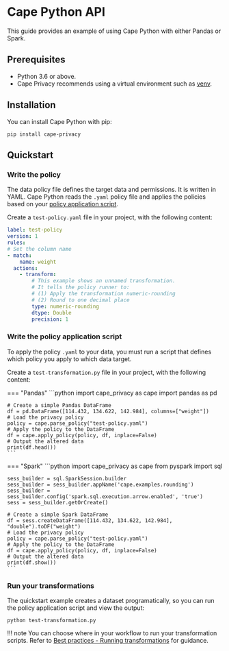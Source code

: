 # Cape Python API

This guide provides an example of using Cape Python with either Pandas or Spark.

## Prerequisites

* Python 3.6 or above.
* Cape Privacy recommends using a virtual environment such as [venv](https://docs.python.org/3/library/venv.html).


## Installation

You can install Cape Python with pip:

```shell
pip install cape-privacy
```

## Quickstart

### Write the policy

The data policy file defines the target data and permissions. It is written in YAML. Cape Python reads the `.yaml` policy file and applies the policies based on your [policy application script](#write-the-policy-application-script).

Create a `test-policy.yaml` file in your project, with the following content:

```yaml
label: test-policy
version: 1
rules:
# Set the column name
- match:
    name: weight
  actions:
    - transform:
        # This example shows an unnamed transformation.
        # It tells the policy runner to:
        # (1) Apply the transformation numeric-rounding
        # (2) Round to one decimal place
        type: numeric-rounding
        dtype: Double
        precision: 1
```


### Write the policy application script

To apply the policy `.yaml` to your data, you must run a script that defines which policy you apply to which data target.

Create a `test-transformation.py` file in your project, with the following content:


=== "Pandas"
    ```python
    import cape_privacy as cape
    import pandas as pd

    # Create a simple Pandas DataFrame
    df = pd.DataFrame([114.432, 134.622, 142.984], columns=["weight"])
    # Load the privacy policy
    policy = cape.parse_policy("test-policy.yaml")
    # Apply the policy to the DataFrame
    df = cape.apply_policy(policy, df, inplace=False)
    # Output the altered data
    print(df.head())
    ```

=== "Spark"
    ```python
    import cape_privacy as cape
    from pyspark import sql

    sess_builder = sql.SparkSession.builder
    sess_builder = sess_builder.appName('cape.examples.rounding')
    sess_builder = sess_builder.config('spark.sql.execution.arrow.enabled', 'true')
    sess = sess_builder.getOrCreate()

    # Create a simple Spark DataFrame
    df = sess.createDataFrame([114.432, 134.622, 142.984], "double").toDF("weight")
    # Load the privacy policy
    policy = cape.parse_policy("test-policy.yaml")
    # Apply the policy to the DataFrame
    df = cape.apply_policy(policy, df, inplace=False)
    # Output the altered data
    print(df.show())
    ```


### Run your transformations

The quickstart example creates a dataset programatically, so you can run the policy application script and view the output:

```shell
python test-transformation.py
```

!!! note
    You can choose where in your workflow to run your transformation scripts. Refer to [Best practices - Running transformations](/understand/best-practices/running-transformations/) for guidance.
